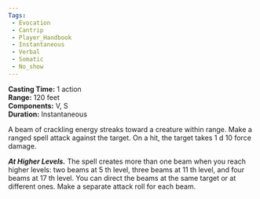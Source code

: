 ```yaml
---
Tags:
 - Evocation
 - Cantrip
 - Player_Handbook
 - Instantaneous
 - Verbal
 - Somatic
 - No_show
---
```


**Casting Time:** 1 action  
**Range:** 120 feet  
**Components:** V, S  
**Duration:** Instantaneous

A beam of crackling energy streaks toward a creature within range. Make a ranged spell attack against the target. On a hit, the target takes 1 d 10 force damage.

**_At Higher Levels._** The spell creates more than one beam when you reach higher levels: two beams at 5 th level, three beams at 11 th level, and four beams at 17 th level. You can direct the beams at the same target or at different ones. Make a separate attack roll for each beam.